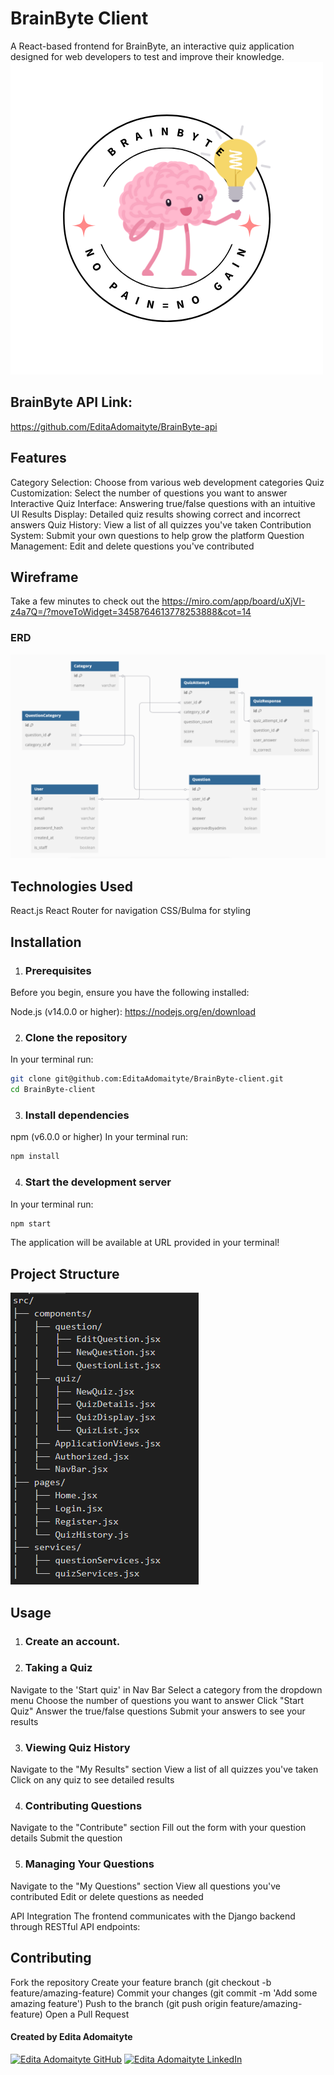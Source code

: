 # BrainByte Client

A React-based frontend for BrainByte, an interactive quiz application designed for web developers to test and improve their knowledge.
<img src="./src/pages/logo.png" alt="">


## BrainByte API Link:
https://github.com/EditaAdomaityte/BrainByte-api


## Features

Category Selection: Choose from various web development categories
Quiz Customization: Select the number of questions you want to answer
Interactive Quiz Interface: Answering true/false questions with an intuitive UI
Results Display: Detailed quiz results showing correct and incorrect answers
Quiz History: View a list of all quizzes you've taken
Contribution System: Submit your own questions to help grow the platform
Question Management: Edit and delete questions you've contributed

## Wireframe

Take a few minutes to check out the https://miro.com/app/board/uXjVI-z4a7Q=/?moveToWidget=3458764613778253888&cot=14

### ERD

<img src="./src/pages/ERD.png" alt="">

## Technologies Used

React.js
React Router for navigation
CSS/Bulma for styling

## Installation

1. ### Prerequisites
Before you begin, ensure you have the following installed:

Node.js (v14.0.0 or higher):
https://nodejs.org/en/download

2. ### Clone the repository
In your terminal run:
```sh
git clone git@github.com:EditaAdomaityte/BrainByte-client.git
cd BrainByte-client
```

3. ### Install dependencies
npm (v6.0.0 or higher) 
In your terminal run:
```sh
npm install
```

4. ### Start the development server
In your terminal run:
```sh
npm start
```
The application will be available at URL provided in your terminal!

## Project Structure
<img src="./src/pages/structure.png" alt="">


## Usage

1. ### Create an account.
2. ### Taking a Quiz

Navigate to the 'Start quiz' in Nav Bar
Select a category from the dropdown menu
Choose the number of questions you want to answer
Click "Start Quiz"
Answer the true/false questions
Submit your answers to see your results

3. ### Viewing Quiz History

Navigate to the "My Results" section
View a list of all quizzes you've taken
Click on any quiz to see detailed results

4. ### Contributing Questions

Navigate to the "Contribute" section
Fill out the form with your question details
Submit the question

5. ### Managing Your Questions

Navigate to the "My Questions" section
View all questions you've contributed
Edit or delete questions as needed

API Integration
The frontend communicates with the Django backend through RESTful API endpoints:

## Contributing

Fork the repository
Create your feature branch (git checkout -b feature/amazing-feature)
Commit your changes (git commit -m 'Add some amazing feature')
Push to the branch (git push origin feature/amazing-feature)
Open a Pull Request

#### Created by Edita Adomaityte

<a href="https://github.com/EditaAdomaityte" target="_blank"><img src="https://img.shields.io/badge/github%20-%23121011.svg?&style=for-the-badge&logo=github&logoColor=white" alt="Edita Adomaityte GitHub" style="height: auto !important;width: auto !important;" /></a> <a href="https://linkedin.com/in/edita-adomaityte" target="_blank"><img src="https://img.shields.io/badge/linkedin%20-%230077B5.svg?&style=for-the-badge&logo=linkedin&logoColor=white" alt="Edita Adomaityte LinkedIn" style="height: auto !important;width: auto !important;" /></a>
